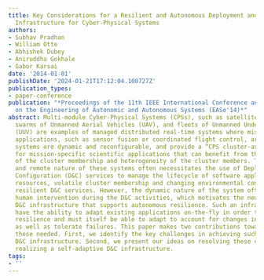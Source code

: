 ```yaml
---
title: Key Considerations for a Resilient and Autonomous Deployment and Configuration
  Infrastructure for Cyber-Physical Systems
authors:
- Subhav Pradhan
- William Otte
- Abhishek Dubey
- Aniruddha Gokhale
- Gabor Karsai
date: '2014-01-01'
publishDate: '2024-01-21T17:12:04.100727Z'
publication_types:
- paper-conference
publication: "*Proceedings of the 11th IEEE International Conference and Workshops
  on the Engineering of Autonomic and Autonomous Systems (EASe'14)*"
abstract: Multi-module Cyber-Physical Systems (CPSs), such as satellite clusters,
  swarms of Unmanned Aerial Vehicles (UAV), and fleets of Unmanned Underwater Vehicles
  (UUV) are examples of managed distributed real-time systems where mission-critical
  applications, such as sensor fusion or coordinated flight control, are hosted. These
  systems are dynamic and reconfigurable, and provide a “CPS cluster-as-a-service”
  for mission-specific scientific applications that can benefit from the elasticity
  of the cluster membership and heterogeneity of the cluster members. The distributed
  and remote nature of these systems often necessitates the use of Deployment and
  Configuration (D&C) services to manage the lifecycle of software applications. Fluctuating
  resources, volatile cluster membership and changing environmental conditions require
  resilient D&C services. However, the dynamic nature of the system often precludes
  human intervention during the D&C activities, which motivates the need for a self-adaptive
  D&C infrastructure that supports autonomous resilience. Such an infrastructure must
  have the ability to adapt existing applications on-the-fly in order to provide application
  resilience and must itself be able to adapt to account for changes in the system
  as well as tolerate failures. This paper makes two contributions towards addressing
  these needed. First, we identify the key challenges in achieving such a self-adaptive
  D&C infrastructure. Second, we present our ideas on resolving these challenges and
  realizing a self-adaptive D&C infrastructure.
tags:
- ''
---
```

